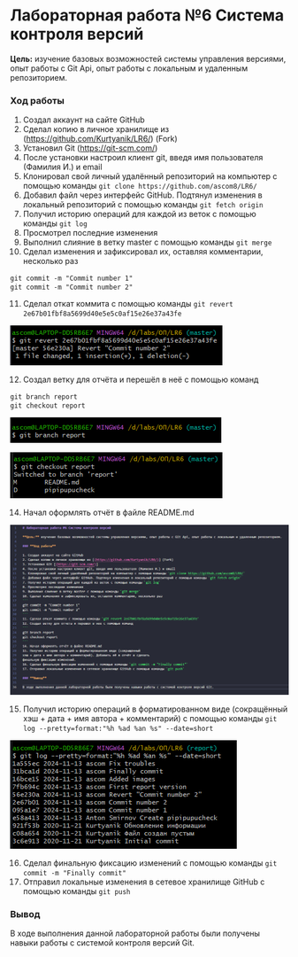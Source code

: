 # Лабораторная работа №6 Система контроля версий

**Цель:** изучение базовых возможностей системы управления версиями, опыт работы с Git Api, опыт работы с локальным и удаленным репозиторием. 

### **Ход работы**

1. Создал аккаунт на сайте GitHub
2. Сделал копию в личное хранилище из (https://github.com/Kurtyanik/LR6/) (Fork)
3. Установил Git (https://git-scm.com/)
4. После установки настроил клиент git, введя имя пользователя (Фамилия И.) и email
5. Клонировал свой личный удалённый репозиторий на компьютер с помощью команды `git clone https://github.com/ascom8/LR6/`
6. Добавил файл через интерфейс GitHub. Подтянул изменения в локальный репозиторий с помощью команды `git fetch origin`
7. Получил историю операций для каждой из веток с помощью команды `git log`
8. Просмотрел последние изменения
9. Выполнил слияние в ветку master с помощью команды `git merge`
10. Сделал изменения и зафиксировал их, оставляя комментарии, несколько раз
```
git commit -m "Commit number 1"
git commit -m "Commit number 2"
```
11. Сделал откат коммита с помощью команды `git revert 2e67b01fbf8a5699d40e5e5c0af15e26e37a43fe`

![](/images/1.png)

12. Создал ветку для отчёта и перешёл в неё с помощью команд 
```
git branch report
git checkout report
```
![](/images/2.png)

![](/images/3.png)

14. Начал оформлять отчёт в файле README.md 

![](/images/4.png)

15. Получил историю операций в форматированном виде (сокращённый
хэш + дата + имя автора + комментарий) с помощью команды `git log --pretty=format:"%h %ad %an %s" --date=short`

![](/images/5.png)

16. Сделал финальную фиксацию изменений с помощью команды `git commit -m "Finally commit"`
17. Отправил локальные изменения в сетевое хранилище GitHub с помощью команды `git push`

### **Вывод**

В ходе выполнения данной лабораторной работы были получены навыки работы с системой контроля версий Git. 